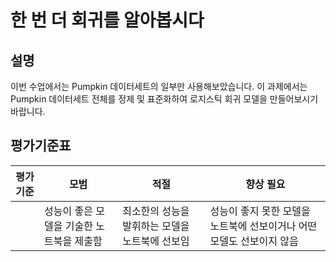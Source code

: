 # 한 번 더 회귀를 알아봅시다

## 설명

이번 수업에서는 Pumpkin 데이터세트의 일부만 사용해보았습니다. 이 과제에서는 Pumpkin 데이터세트 전체를 정제 및 표준화하여 로지스틱 회귀 모델을 만들어보시기 바랍니다.

## 평가기준표

| 평가기준 | 모범                                    | 적절                                        | 향상 필요                                                        |
| -------- | -------------------------------------- | ------------------------------------------- | --------------------------------------------------------------- |
|          | 성능이 좋은 모델을 기술한 노트북을 제출함 | 최소한의 성능을 발휘하는 모델을 노트북에 선보임 | 성능이 좋지 못한 모델을 노트북에 선보이거나 어떤 모델도 선보이지 않음 |
